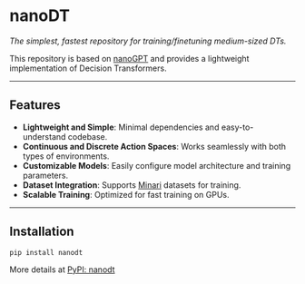 # nanoDT

*The simplest, fastest repository for training/finetuning medium-sized DTs.*

This repository is based on [nanoGPT](https://github.com/karpathy/nanoGPT) and provides a lightweight implementation of Decision Transformers.

---

## Features

- **Lightweight and Simple**: Minimal dependencies and easy-to-understand codebase.
- **Continuous and Discrete Action Spaces**: Works seamlessly with both types of environments.
- **Customizable Models**: Easily configure model architecture and training parameters.
- **Dataset Integration**: Supports [Minari](https://minari.farama.org/) datasets for training.
- **Scalable Training**: Optimized for fast training on GPUs.

---

## Installation
```bash
pip install nanodt
```
More details at [PyPI: nanodt](https://www.piwheels.org/project/nanodt)
